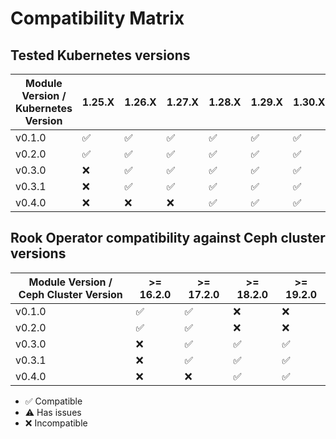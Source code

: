 # Compatibility Matrix

## Tested Kubernetes versions

| Module Version / Kubernetes Version | 1.25.X             | 1.26.X             | 1.27.X             | 1.28.X             | 1.29.X             | 1.30.X             | 1.31.X             |
| ----------------------------------- | ------------------ | ------------------ | ------------------ | ------------------ | ------------------ | ------------------ | ------------------ |
| v0.1.0                              | :white_check_mark: | :white_check_mark: | :white_check_mark: | :white_check_mark: | :white_check_mark: | :white_check_mark: | :white_check_mark: |
| v0.2.0                              | :white_check_mark: | :white_check_mark: | :white_check_mark: | :white_check_mark: | :white_check_mark: | :white_check_mark: | :white_check_mark: |
| v0.3.0                              | :x:                | :white_check_mark: | :white_check_mark: | :white_check_mark: | :white_check_mark: | :white_check_mark: | :white_check_mark: |
| v0.3.1                              | :x:                | :white_check_mark: | :white_check_mark: | :white_check_mark: | :white_check_mark: | :white_check_mark: | :white_check_mark: |
| v0.4.0                              | :x:                | :x:                | :x:                | :white_check_mark: | :white_check_mark: | :white_check_mark: | :white_check_mark: |

## Rook Operator compatibility against Ceph cluster versions

| Module Version / Ceph Cluster Version | >= 16.2.0          | >= 17.2.0          | >= 18.2.0          | >= 19.2.0          |
| ------------------------------------- | ------------------ | ------------------ | ------------------ | ------------------ |
| v0.1.0                                | :white_check_mark: | :white_check_mark: | :x:                | :x:                |
| v0.2.0                                | :white_check_mark: | :white_check_mark: | :x:                | :x:                |
| v0.3.0                                | :x:                | :white_check_mark: | :white_check_mark: | :white_check_mark: |
| v0.3.1                                | :x:                | :white_check_mark: | :white_check_mark: | :white_check_mark: |
| v0.4.0                                | :x:                | :x:                | :white_check_mark: | :white_check_mark: |

- :white_check_mark: Compatible
- :warning: Has issues
- :x: Incompatible
